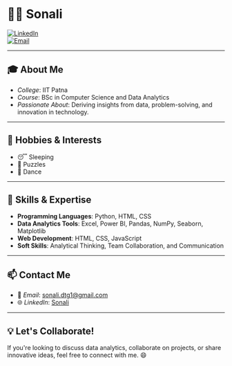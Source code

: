 # 👩‍💻 Sonali  

[![LinkedIn](https://img.shields.io/badge/LinkedIn-Profile-blue)](https://www.linkedin.com/in/sonali156156156)  
[![Email](https://img.shields.io/badge/Email-sonali.dtg1%40gmail.com-red)](mailto:sonali.dtg1@gmail.com)  

---

## 🎓 About Me  
- *College*: IIT Patna  
- *Course*: BSc in Computer Science and Data Analytics  
- *Passionate About*: Deriving insights from data, problem-solving, and innovation in technology.  

---

## 🌟 Hobbies & Interests  
- 😴 Sleeping  
- 🧩 Puzzles  
- 🕺 Dance  

---

## 🚀 Skills & Expertise  
- **Programming Languages**: Python, HTML, CSS  
- **Data Analytics Tools**: Excel, Power BI, Pandas, NumPy, Seaborn, Matplotlib  
- **Web Development**: HTML, CSS, JavaScript  
- **Soft Skills**: Analytical Thinking, Team Collaboration, and Communication  

---

## 📫 Contact Me  
- 📧 *Email*: sonali.dtg1@gmail.com  
- 🌐 *LinkedIn*: [Sonali](https://www.linkedin.com/in/sonali156156156)  

---

## 💡 Let's Collaborate!  
If you're looking to discuss data analytics, collaborate on projects, or share innovative ideas, feel free to connect with me. 😄  
